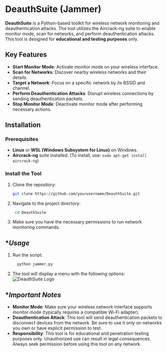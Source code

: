 # **DeauthSuite (Jammer)**

**DeauthSuite** is a Python-based toolkit for wireless network monitoring and deauthentication attacks. The tool utilizes the Aircrack-ng suite to enable monitor mode, scan for networks, and perform deauthentication attacks. This tool is designed for **educational and testing purposes** only.

## **Key Features**

- **Start Monitor Mode**: Activate monitor mode on your wireless interface.
- **Scan for Networks**: Discover nearby wireless networks and their details.
- **Target a Network**: Focus on a specific network by its BSSID and channel.
- **Perform Deauthentication Attacks**: Disrupt wireless connections by sending deauthentication packets.
- **Stop Monitor Mode**: Deactivate monitor mode after performing necessary actions.

## **Installation**

### **Prerequisites**

- **Linux** or **WSL (Windows Subsystem for Linux)** on Windows.
- **Aircrack-ng** suite installed. (To install, use: `sudo apt-get install aircrack-ng`)

### **Install the Tool**

1. Clone the repository:
   ```bash
   git clone https://github.com/yourusername/DeauthSuite.git
   ```

2.  Navigate to the project directory:
    ```bash
     cd DeauthSuite
    ```
3.  Make sure you have the necessary permissions to run network monitoring 
    commands.

 ## **Usage*
1. Run the script:
   ```bash
     python jammer.py
    ```
2. The tool will display a menu with the following options:
  ![DeauthSuite Logo](img0.png)


## **Important Notes*
- **Monitor Mode**: Make sure your wireless network interface supports monitor mode (typically requires a compatible Wi-Fi adapter).
- **Deauthentication Attack**: This tool will send deauthentication packets to disconnect devices from the network. Be sure to use it only on networks you own or have explicit permission to test.
- **Responsibility**: This tool is for educational and penetration testing purposes only. Unauthorized use can result in legal consequences. Always seek permission before using this tool on any network.
